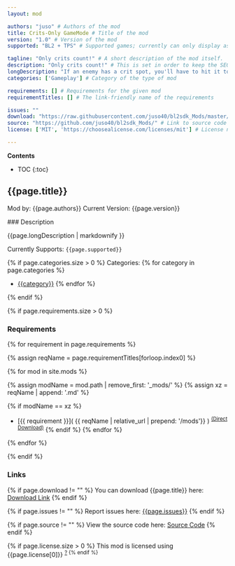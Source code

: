```yaml
---
layout: mod

authors: "juso" # Authors of the mod
title: Crits-Only GameMode # Title of the mod
version: "1.0" # Version of the mod
supported: "BL2 + TPS" # Supported games; currently can only display as "BL2", "BL2 + TPS", or "TPS"

tagline: "Only crits count!" # A short description of the mod itself.
description: "Only crits count!" # This is set in order to keep the SEO proper
longDescription: "If an enemy has a crit spot, you'll have to hit it to deal damage.\nEnemies without crit spots take normal damage." # Description of what the mod can do
categories: ['Gameplay'] # Category of the type of mod

requirements: [] # Requirements for the given mod
requirementTitles: [] # The link-friendly name of the requirements

issues: ""
download: "https://raw.githubusercontent.com/juso40/bl2sdk_Mods/master/CritsOnlyGameMode/__init__.py"
source: "https://github.com/juso40/bl2sdk_Mods/" # Link to source code
license: ['MIT', 'https://choosealicense.com/licenses/mit'] # License name, link about the license from https://choosealicense.com/

---
```

**Contents**
* TOC
{:toc}

## {{page.title}}

Mod by: {{page.authors}}
Current Version: {{page.version}}

<p></p>
### Description

{{page.longDescription | markdownify }}

Currently Supports: `{{page.supported}}`

{% if page.categories.size > 0 %}
Categories:
{% for category in page.categories %}
  * [{{category}}](/types/{{category}})
{% endfor %}
<p></p>
{% endif %}

{% if page.requirements.size > 0 %}
### Requirements

{% for requirement in page.requirements %}

{% assign reqName = page.requirementTitles[forloop.index0] %}

{% for mod in site.mods %}

{% assign modName = mod.path | remove_first: '_mods/' %}
{% assign xz = reqName | append: '.md' %}

{% if modName == xz %}
* [{{ requirement }}]( {{ reqName | relative_url | prepend: '/mods'}} ) <sup>[(Direct Download)]({{mod.download}})</sup>
{% endif %}
{% endfor %}

{% endfor %}
<p></p>
{% endif %}

### Links

{% if page.download != "" %}
You can download {{page.title}} here: [Download Link]({{page.download}})
{% endif %}

{% if page.issues != "" %}
Report issues here: [{{page.issues}}]({{page.issues}})
{% endif %}

{% if page.source != "" %}
View the source code here: [Source Code]({{page.source}})
{% endif %}

{% if page.license.size > 0 %}
This mod is licensed using {{page.license[0]}} <sup>[?]({{page.license[1]}})
{% endif %}
